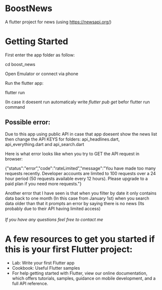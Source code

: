 # BoostNews
A flutter project for news (using https://newsapi.org/)

# Getting Started
First enter the app folder as follow:

cd boost_news

Open Emulator or connect via phone

Run the flutter app:


flutter run

(In case it doesent run automaticaly write *flutter pub get* befor flutter run command

## Possible error:
Due to this app using public API in case that app doesent show the news list then change the API KEYS for folders: api_headlines.dart, api_everything.dart and api_search.dart

Here is what error looks like when you try to GET the API request in browser:

{"status":"error","code":"rateLimited","message":"You have made too many requests recently. Developer accounts are limited to 100 requests over a 24 hour period (50 requests available every 12 hours). Please upgrade to a paid plan if you need more requests."}

Another error that I have seen is that when you filter by date it only contains data back to one month (In this case from January 1st) when you search data older than that it prompts an error by saying there is no news (Its probably due to their API having limited access)

###### If you have any questions feel free to contact me
# A few resources to get you started if this is your first Flutter project:
- Lab: Write your first Flutter app
- Cookbook: Useful Flutter samples
- For help getting started with Flutter, view our online documentation, which offers tutorials, samples, guidance on mobile development, and a full API reference.
